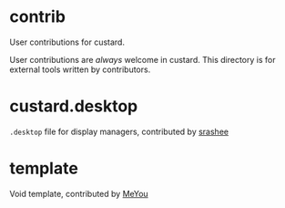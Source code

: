 # contrib

User contributions for custard.

User contributions are _always_ welcome in custard. This directory is for external tools written by contributors.

# custard.desktop

`.desktop` file for display managers, contributed by [srashee](https://github.com/srashee)

# template

Void template, contributed by [MeYou](https://github.com/uMeYou)
